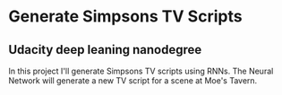 # Generate Simpsons TV Scripts
## Udacity deep leaning nanodegree

In this project I'll generate Simpsons TV scripts using RNNs. The Neural Network will generate a new TV script for a scene at Moe's Tavern.
